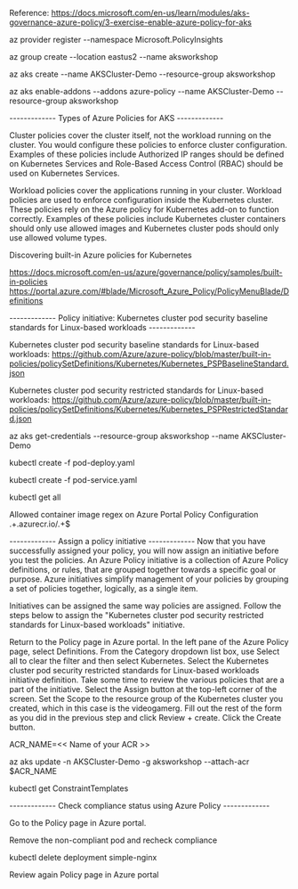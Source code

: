 Reference: https://docs.microsoft.com/en-us/learn/modules/aks-governance-azure-policy/3-exercise-enable-azure-policy-for-aks

az provider register --namespace Microsoft.PolicyInsights

az group create --location eastus2 --name aksworkshop

az aks create --name AKSCluster-Demo --resource-group aksworkshop

az aks enable-addons --addons azure-policy --name AKSCluster-Demo --resource-group aksworkshop

------------- Types of Azure Policies for AKS -------------

Cluster policies cover the cluster itself, not the workload running on the cluster. You would configure these policies to enforce cluster configuration. Examples of these policies include Authorized IP ranges should be defined on Kubernetes Services and Role-Based Access Control (RBAC) should be used on Kubernetes Services.

Workload policies cover the applications running in your cluster. Workload policies are used to enforce configuration inside the Kubernetes cluster. These policies rely on the Azure policy for Kubernetes add-on to function correctly. Examples of these policies include Kubernetes cluster containers should only use allowed images and Kubernetes cluster pods should only use allowed volume types.

Discovering built-in Azure policies for Kubernetes

https://docs.microsoft.com/en-us/azure/governance/policy/samples/built-in-policies
https://portal.azure.com/#blade/Microsoft_Azure_Policy/PolicyMenuBlade/Definitions

------------- Policy initiative: Kubernetes cluster pod security baseline standards for Linux-based workloads -------------

Kubernetes cluster pod security baseline standards for Linux-based workloads: 
https://github.com/Azure/azure-policy/blob/master/built-in-policies/policySetDefinitions/Kubernetes/Kubernetes_PSPBaselineStandard.json

Kubernetes cluster pod security restricted standards for Linux-based workloads: 
https://github.com/Azure/azure-policy/blob/master/built-in-policies/policySetDefinitions/Kubernetes/Kubernetes_PSPRestrictedStandard.json

az aks get-credentials --resource-group aksworkshop --name AKSCluster-Demo

kubectl create -f pod-deploy.yaml

kubectl create -f pod-service.yaml

kubectl get all

Allowed container image regex on Azure Portal Policy Configuration
.+\.azurecr\.io/.+$

------------- Assign a policy initiative -------------
Now that you have successfully assigned your policy, you will now assign an initiative before you test the policies. An Azure Policy initiative is a collection of Azure Policy definitions, or rules, that are grouped together towards a specific goal or purpose. Azure initiatives simplify management of your policies by grouping a set of policies together, logically, as a single item.

Initiatives can be assigned the same way policies are assigned. Follow the steps below to assign the "Kubernetes cluster pod security restricted standards for Linux-based workloads" initiative.

Return to the Policy page in Azure portal.
In the left pane of the Azure Policy page, select Definitions.
From the Category dropdown list box, use Select all to clear the filter and then select Kubernetes.
Select the Kubernetes cluster pod security restricted standards for Linux-based workloads initiative definition. Take some time to review the various policies that are a part of the initiative.
Select the Assign button at the top-left corner of the screen.
Set the Scope to the resource group of the Kubernetes cluster you created, which in this case is the videogamerg. Fill out the rest of the form as you did in the previous step and click Review + create.
Click the Create button.

ACR_NAME=<< Name of your ACR >>

az aks update -n AKSCluster-Demo -g aksworkshop --attach-acr $ACR_NAME

kubectl get ConstraintTemplates

------------- Check compliance status using Azure Policy  -------------

Go to the Policy page in Azure portal.

Remove the non-compliant pod and recheck compliance

kubectl delete deployment simple-nginx

Review again Policy page in Azure portal
